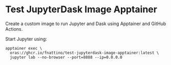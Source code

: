 # Test JupyterDask Image Apptainer

Create a custom image to run Jupyter and Dask using Apptainer and GitHub Actions.

Start Jupyter using:
```shell
apptainer exec \
  oras://ghcr.io/fnattino/test-jupyterdask-image-apptainer:latest \
  jupyter lab --no-browser --port=8888 --ip=0.0.0.0
```
